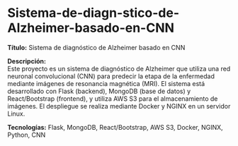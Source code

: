 # Sistema-de-diagn-stico-de-Alzheimer-basado-en-CNN
**Título:** Sistema de diagnóstico de Alzheimer basado en CNN

**Descripción:**  
Este proyecto es un sistema de diagnóstico de Alzheimer que utiliza una red neuronal convolucional (CNN) para predecir la etapa de la enfermedad mediante imágenes de resonancia magnética (MRI). El sistema está desarrollado con Flask (backend), MongoDB (base de datos) y React/Bootstrap (frontend), y utiliza AWS S3 para el almacenamiento de imágenes. El despliegue se realiza mediante Docker y NGINX en un servidor Linux.

**Tecnologías:** Flask, MongoDB, React/Bootstrap, AWS S3, Docker, NGINX, Python, CNN  